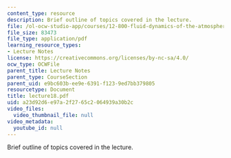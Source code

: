 ```yaml
---
content_type: resource
description: Brief outline of topics covered in the lecture.
file: /ol-ocw-studio-app/courses/12-800-fluid-dynamics-of-the-atmosphere-and-ocean-fall-2004/a23d92d6e97a2f2765c2064939a30b2c_lecture18.pdf
file_size: 83473
file_type: application/pdf
learning_resource_types:
- Lecture Notes
license: https://creativecommons.org/licenses/by-nc-sa/4.0/
ocw_type: OCWFile
parent_title: Lecture Notes
parent_type: CourseSection
parent_uid: e9bc603b-ee9e-6391-f123-9ed7bb379805
resourcetype: Document
title: lecture18.pdf
uid: a23d92d6-e97a-2f27-65c2-064939a30b2c
video_files:
  video_thumbnail_file: null
video_metadata:
  youtube_id: null
---
```

Brief outline of topics covered in the lecture.